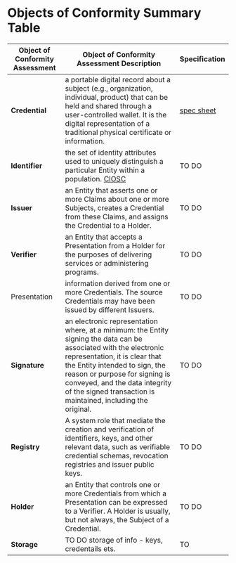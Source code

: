 # Objects of Conformity Summary Table

|Object of Conformity Assessment |Object of Conformity Assessment Description|Specification|
|----|----|----|
|**Credential**|a portable digital record about a subject (e.g., organization, individual, product) that can be held and shared through a user-controlled wallet. It is the digital representation of a traditional physical certificate or information.|[spec sheet](./objca-digital-credential.md)|
|**Identifier**|the set of identity attributes used to uniquely distinguish a particular Entity within a population. [CIOSC]()|TO DO|
|**Issuer**|an Entity that asserts one or more Claims about one or more Subjects, creates a Credential from these Claims, and assigns the Credential to a Holder.  |TO DO|
|**Verifier**|an Entity that accepts a Presentation from a Holder for the purposes of delivering services or administering programs. |TO DO|
|Presentation|information derived from one or more Credentials. The source Credentials may have been issued by different Issuers. |TO DO|
|**Signature**|an electronic representation where, at a minimum: the Entity signing the data can be associated with the electronic representation, it is clear that the Entity intended to sign, the reason or purpose for signing is conveyed, and the data integrity of the signed transaction is maintained, including the original. |TO DO|
|**Registry**|A system role that mediate the creation and verification of identifiers, keys, and other relevant data, such as verifiable credential schemas, revocation registries and issuer public keys.|TO DO|
|**Holder**|an Entity that controls one or more Credentials from which a Presentation can be expressed to a Verifier. A Holder is usually, but not always, the Subject of a Credential.|TO DO|
|**Storage**|TO DO storage of info - keys, credentails ets.|TO|